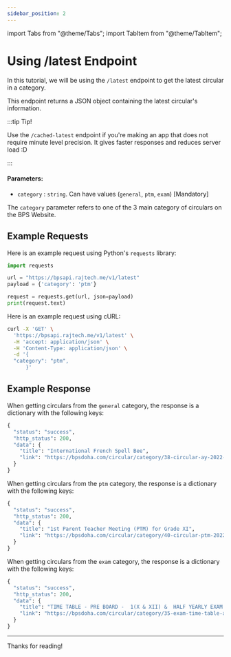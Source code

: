 ```yaml
---
sidebar_position: 2
---
```

import Tabs			from "@theme/Tabs";
import TabItem		from "@theme/TabItem";

# Using /latest Endpoint

In this tutorial, we will be using the `/latest` endpoint to get the latest circular in a category.

This endpoint returns a JSON object containing the latest circular's information.

:::tip Tip!

Use the `/cached-latest` endpoint if you're making an app that does not require minute level precision. It gives faster responses and reduces server load :D

:::

#### Parameters:
* `category` : `string`. Can have values (`general`, `ptm`, `exam`) [Mandatory]

The `category` parameter refers to one of the 3 main category of circulars on the 
BPS Website.


## Example Requests



<Tabs>
<TabItem value="python" label="Python" default>

Here is an example request using Python's `requests` library:

```python
import requests

url = "https://bpsapi.rajtech.me/v1/latest"
payload = {'category': 'ptm'}

request = requests.get(url, json=payload)
print(request.text)
```

</TabItem>
<TabItem value="curl" label="cURL">

Here is an example request using cURL:

```bash
curl -X 'GET' \
  'https://bpsapi.rajtech.me/v1/latest' \
  -H 'accept: application/json' \
  -H 'Content-Type: application/json' \
  -d '{
  "category": "ptm",
      }'
```


</TabItem>
</Tabs>



## Example Response

<Tabs>
<TabItem value="general" label="General" default>

When getting circulars from the `general` category, the response is a dictionary with the following keys:

```python
{
  "status": "success",
  "http_status": 200,
  "data": {
    "title": "International French Spell Bee",
    "link": "https://bpsdoha.com/circular/category/38-circular-ay-2022-23?download=1147"
  }
}
```

</TabItem>
<TabItem value="ptm" label="PTM">

When getting circulars from the `ptm` category, the response is a dictionary with the following keys:

```python
{
  "status": "success",
  "http_status": 200,
  "data": {
    "title": "1st Parent Teacher Meeting (PTM) for Grade XI",
    "link": "https://bpsdoha.com/circular/category/40-circular-ptm-2022-23?download=1126"
  }
}
```


</TabItem>
<TabItem value="exam" label="Exam">

When getting circulars from the `exam` category, the response is a dictionary with the following keys:

```python
{
  "status": "success",
  "http_status": 200,
  "data": {
    "title": "TIME TABLE - PRE BOARD -  1(X & XII) &  HALF YEARLY EXAM (XI) - OCTOBER 2022",
    "link": "https://bpsdoha.com/circular/category/35-exam-time-table-and-syllabus-2022-23?download=1146"
  }
}
```


</TabItem>
</Tabs>


---

Thanks for reading!